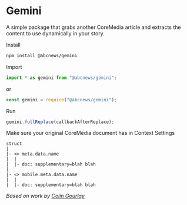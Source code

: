 # Gemini

A simple package that grabs another CoreMedia article and extracts the content to use dynamically in your story.

Install

```bash
npm install @abcnews/gemini
```

Import

```javascript
import * as gemini from "@abcnews/gemini";
```

or

```javascript
const gemini = require("@abcnews/gemini");
```

Run

```javascript
gemini.fullReplace(callbackAfterReplace);
```

Make sure your original CoreMedia document has in Context Settings

```
struct
|
|- <> meta.data.name
|  |
|  |- doc: supplementary=blah blah
|
|- <> mobile.meta.data.name
|  |
|  |- doc: supplementary=blah blah
```

_Based on work by [Colin Gourlay](https://github.com/colingourlay)_

